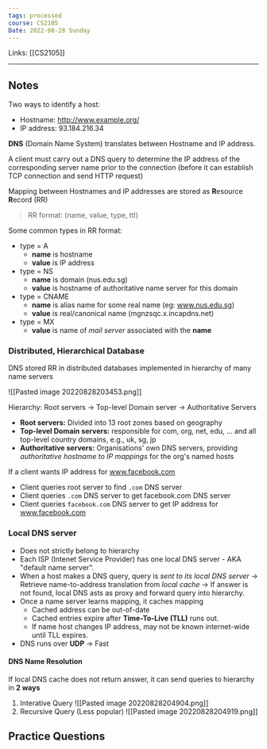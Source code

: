 ```yaml
---
tags: processed
course: CS2105
Date: 2022-08-28 Sunday
---
```

Links: [[CS2105]]
- - -

## Notes

Two ways to identify a host:
- Hostname: http://www.example.org/
- IP address: 93.184.216.34

**DNS** (Domain Name System) translates between Hostname and IP address.

A client must carry out a DNS query to determine the IP address of the corresponding server name prior to the connection (before it can establish TCP connection and send HTTP request)

Mapping between Hostnames and IP addresses are stored as **R**esource **R**ecord (RR)

> RR format: (name, value, type, ttl)

Some common types in RR format:
- type = A
	- **name** is hostname
	- **value** is IP address
- type = NS
	- **name** is domain (nus.edu.sg)
	- **value** is hostname of authoritative name server for this domain
- type = CNAME
	- **name** is alias name for some real name (eg: www.nus.edu.sg)
	- **value** is real/canonical name (mgnzsqc.x.incapdns.net)
- type = MX
	- **value** is name of *mail server* associated with the **name**

### Distributed, Hierarchical Database

DNS stored RR in distributed databases implemented in hierarchy of many name servers

![[Pasted image 20220828203453.png]]

Hierarchy: Root servers → Top-level Domain server → Authoritative Servers
- **Root servers:** Divided into 13 root zones based on geography
- **Top-level Domain servers:** responsible for com, org, net, edu, … and all top-level country domains, e.g., uk, sg, jp
- **Authoritative servers:** Organisations' own DNS servers, providing *authoritative hostname to IP mappings* for the org's named hosts

If a client wants IP address for www.facebook.com
- Client queries root server to find `.com` DNS server
- Client queries `.com` DNS server to get facebook.com DNS server
- Client queries `facebook.com` DNS server to get IP address for www.facebook.com

### Local DNS server
- Does not strictly belong to hierarchy
- Each ISP (Intenet Service Provider) has one local DNS server - AKA "default name server".
- When a host makes a DNS query, query is *sent to its local DNS server* → Retrieve name-to-address translation from *local cache* → If answer is not found, local DNS asts as proxy and forward query into hierarchy.
- Once a name server learns mapping, it caches mapping
	- Cached address can be out-of-date
	- Cached entries expire after **Time-To-Live (TLL)** runs out.
	- If name host changes IP address, may not be known internet-wide until TLL expires.
- DNS runs over **UDP** → Fast

#### DNS Name Resolution

If local DNS cache does not return answer, it can send queries to hierarchy in **2 ways**
1. Interative Query
   ![[Pasted image 20220828204904.png]]
2. Recursive Query (Less popular)
   ![[Pasted image 20220828204919.png]]

## Practice Questions

